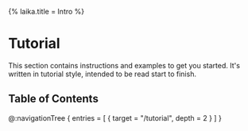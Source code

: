 {% laika.title = Intro %}

# Tutorial

This section contains instructions and examples to get you started. It's written in tutorial style, intended to be read start to finish.

## Table of Contents

@:navigationTree {
  entries = [ { target = "/tutorial", depth = 2 } ]
}